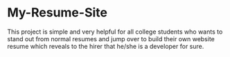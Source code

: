 # My-Resume-Site
This project is simple and very helpful for all college students who wants to stand out from normal resumes and jump over to build their own website resume which reveals to the hirer that he/she is a developer for sure.
